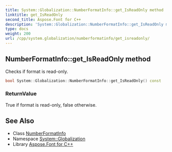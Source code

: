```yaml
---
title: System::Globalization::NumberFormatInfo::get_IsReadOnly method
linktitle: get_IsReadOnly
second_title: Aspose.Font for C++
description: 'System::Globalization::NumberFormatInfo::get_IsReadOnly method. Checks if format is read-only in C++.'
type: docs
weight: 200
url: /cpp/system.globalization/numberformatinfo/get_isreadonly/
---
```

## NumberFormatInfo::get_IsReadOnly method


Checks if format is read-only.

```cpp
bool System::Globalization::NumberFormatInfo::get_IsReadOnly() const
```


### ReturnValue

True if format is read-only, false otherwise.

## See Also

* Class [NumberFormatInfo](../)
* Namespace [System::Globalization](../../)
* Library [Aspose.Font for C++](../../../)
